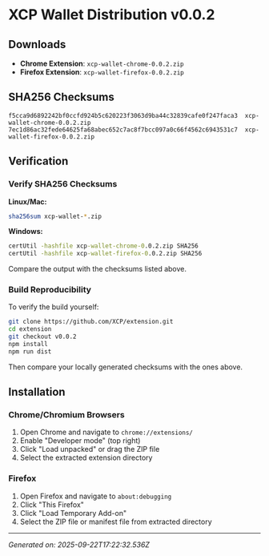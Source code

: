 # XCP Wallet Distribution v0.0.2

## Downloads

- **Chrome Extension**: `xcp-wallet-chrome-0.0.2.zip`
- **Firefox Extension**: `xcp-wallet-firefox-0.0.2.zip`

## SHA256 Checksums

```
f5cca9d6892242bf0ccfd924b5c620223f3063d9ba44c32839cafe0f247faca3  xcp-wallet-chrome-0.0.2.zip
7ec1d86ac32fede64625fa68abec652c7ac8f7bcc097a0c66f4562c6943531c7  xcp-wallet-firefox-0.0.2.zip
```

## Verification

### Verify SHA256 Checksums

**Linux/Mac:**
```bash
sha256sum xcp-wallet-*.zip
```

**Windows:**
```cmd
certUtil -hashfile xcp-wallet-chrome-0.0.2.zip SHA256
certUtil -hashfile xcp-wallet-firefox-0.0.2.zip SHA256
```

Compare the output with the checksums listed above.

### Build Reproducibility

To verify the build yourself:

```bash
git clone https://github.com/XCP/extension.git
cd extension
git checkout v0.0.2
npm install
npm run dist
```

Then compare your locally generated checksums with the ones above.

## Installation

### Chrome/Chromium Browsers
1. Open Chrome and navigate to `chrome://extensions/`
2. Enable "Developer mode" (top right)
3. Click "Load unpacked" or drag the ZIP file
4. Select the extracted extension directory

### Firefox
1. Open Firefox and navigate to `about:debugging`
2. Click "This Firefox"
3. Click "Load Temporary Add-on"
4. Select the ZIP file or manifest file from extracted directory

---
*Generated on: 2025-09-22T17:22:32.536Z*
